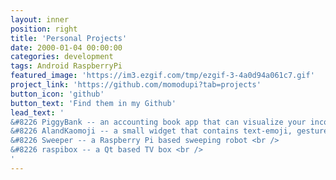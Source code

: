 ```yaml
---
layout: inner
position: right
title: 'Personal Projects'
date: 2000-01-04 00:00:00
categories: development
tags: Android RaspberryPi
featured_image: 'https://im3.ezgif.com/tmp/ezgif-3-4a0d94a061c7.gif'
project_link: 'https://github.com/momodupi?tab=projects'
button_icon: 'github'
button_text: 'Find them in my Github'
lead_text: '
&#8226 PiggyBank -- an accounting book app that can visualize your income/outcome <br /> 
&#8226 AlandKaomoji -- a small widget that contains text-emoji, gesture, notes and calculator <br /> 
&#8226 Sweeper -- a Raspberry Pi based sweeping robot <br /> 
&#8226 raspibox -- a Qt based TV box <br /> 
'
---
```

